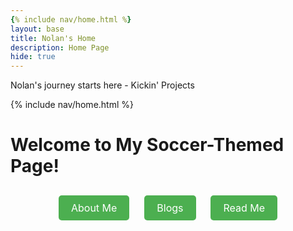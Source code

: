 ```yaml
---
{% include nav/home.html %}
layout: base
title: Nolan's Home 
description: Home Page
hide: true
---
```


Nolan's journey starts here - Kickin' Projects

{% include nav/home.html %}

# Welcome to My Soccer-Themed Page!

<style>
  /* Change background color to light grey */
   {
      background-color: #f0f0f0; /* Light grey background */
  }

  /* Style for shortcut buttons */
  .button-container {
      text-align: center;
      margin: 20px 0;
  }
  
  .shortcut-btn {
      background-color: #4CAF50; /* Green button */
      color: white;
      padding: 10px 20px;
      border: none;
      border-radius: 5px;
      text-decoration: none;
      font-size: 16px;
      margin: 10px;
      display: inline-block;
      cursor: pointer;
  }
  
  .shortcut-btn:hover {
      background-color: #45a049; /* Darker green on hover */
  }
</style>

<!-- Add shortcut buttons -->
<div class="button-container">
  <a href="about/" class="shortcut-btn">About Me</a>
  <a href="blogs/" class="shortcut-btn">Blogs</a>
  <a href="README4YML.html/" class="shortcut-btn">Read Me</a>
</div>


